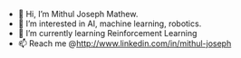 - 👋 Hi, I’m Mithul Joseph Mathew.
- 👀 I’m interested in AI, machine learning, robotics.
- 🌱 I’m currently learning Reinforcement Learning
- 📫 Reach me @http://www.linkedin.com/in/mithul-joseph
